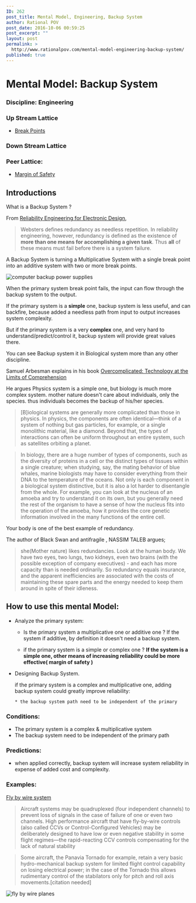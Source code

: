 ```yaml
---
ID: 262
post_title: Mental Model, Engineering, Backup System
author: Rational POV
post_date: 2016-10-06 00:59:25
post_excerpt: ""
layout: post
permalink: >
  http://www.rationalpov.com/mental-model-engineering-backup-system/
published: true
---
```

# Mental Model: Backup System


### Discipline: Engineering

### Up Stream Lattice

*   [Break Points][1]

### Down Stream Lattice

### Peer Lattice:

*   [Margin of Safety][2]

## Introductions

What is a Backup System ?

From [Reliability Engineering for Electronic Design](https://www.amazon.com/gp/product/0824775716),

> Websters defines redundancy as needless repetition. In reliability engineering, however, redundancy is defined as the existence of **more than one means for accomplishing a given task**. Thus **all** of these means must fail before there is a system failure.

A Backup System is turning a Multiplicative System with a single break point into an additive system with two or more break points.

![computer backup power supplies](https://upload.wikimedia.org/wikipedia/commons/5/54/PC-Netzteil_%28redundant%29.jpg)

When the primary system break point fails, the input can flow through the backup system to the output.

If the primary system is a **simple** one, backup system is less useful, and can backfire, because added a needless path from input to output increases system complexity.

But if the primary system is a very **complex** one, and very hard to understand/predict/control it, backup system will provide great values there.

You can see Backup system it in Biological system more than any other discipline.

Samuel Arbesman explains in his book [Overcomplicated: Technology at the Limits of Comprehension](https://www.amazon.com/dp/1591847761/)

He argues Physics system is a simple one, but biology is much more complex system. mother nature doesn't care about individuals, only the species. thus individuals becomes the backup of his/her species.


>[B]iological systems are generally more complicated than those in physics. In physics, the components are often identical—think of a system of nothing but gas particles, for example, or a single monolithic material, like a diamond. Beyond that, the types of interactions can often be uniform throughout an entire system, such as satellites orbiting a planet.


> In biology, there are a huge number of types of components, such as the diversity of proteins in a cell or the distinct types of tissues within a single creature; when studying, say, the mating behavior of blue whales, marine biologists may have to consider everything from their DNA to the temperature of the oceans. Not only is each component in a biological system distinctive, but it is also a lot harder to disentangle from the whole. For example, you can look at the nucleus of an amoeba and try to understand it on its own, but you generally need the rest of the organism to have a sense of how the nucleus fits into the operation of the amoeba, how it provides the core genetic information involved in the many functions of the entire cell.

Your body is one of the best example of redundancy.

The author of Black Swan and antifragile , NASSIM TALEB  argues;

> she(Mother nature) likes redundancies. Look at the human body. We have two eyes, two lungs, two kidneys, even two brains (with the possible exception of company executives) - and each has more capacity than is needed ordinarily. So redundan­cy equals insurance, and the apparent inefficiencies are associated with the costs of maintain­ing these spare parts and the energy needed to keep them around in spite of their idleness.


## How to use this mental Model:

* Analyze the primary system:

  * Is the primary system a multiplicative one or additive one ?
      If the system if additive, by definition it doesn't need a backup system.

  * if the primary system is a simple or complex one ?
      **If the system is a simple one, other means of increasing reliability could be more effective( margin of safety )**

* Designing Backup System.  

  if the primary system is a complex and multiplicative one, adding backup system could greatly improve reliability:

      * the backup system path need to be independent of the primary


### Conditions:

  * The primary system is a complex & multiplicative system
  * The backup system need to be independent of the primary path


### Predictions:

  * when applied correctly, backup system will increase system reliability in expense of added cost and complexity.


### Examples:

[Fly by wire system](https://en.wikipedia.org/wiki/Fly-by-wire)

> Aircraft systems may be quadruplexed (four independent channels) to prevent loss of signals in the case of failure of one or even two channels. High performance aircraft that have fly-by-wire controls (also called CCVs or Control-Configured Vehicles) may be deliberately designed to have low or even negative stability in some flight regimes—the rapid-reacting CCV controls compensating for the lack of natural stability

> Some aircraft, the Panavia Tornado for example, retain a very basic hydro-mechanical backup system for limited flight control capability on losing electrical power; in the case of the Tornado this allows rudimentary control of the stabilators only for pitch and roll axis movements.[citation needed]


![fly by wire planes](https://upload.wikimedia.org/wikipedia/commons/a/a8/Avro_Arrow_rollout.jpg)






 [1]: http://www.rationalpov.com/mental-model-engineeringbreak-point/
 [2]: https://www.farnamstreetblog.com/2013/12/margin-of-safety/
